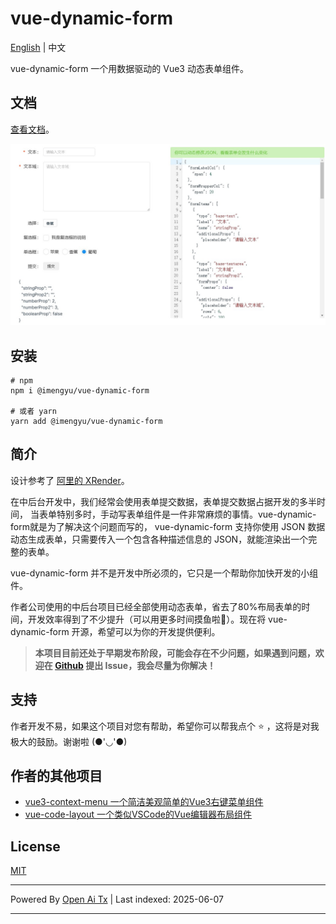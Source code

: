 # vue-dynamic-form

[English](https://raw.githubusercontent.com/imengyu/vue-dynamic-form/master/README.EN.md) | 中文

vue-dynamic-form 一个用数据驱动的 Vue3 动态表单组件。

## 文档

[查看文档](https://docs.imengyu.top//vue-dynamic-form-docs)。

![demo](https://raw.githubusercontent.com/imengyu/vue-dynamic-form/master/demo.jpg)

## 安装

```shell
# npm 
npm i @imengyu/vue-dynamic-form

# 或者 yarn
yarn add @imengyu/vue-dynamic-form
```

## 简介

设计参考了 [阿里的 XRender](https://xrender.fun/form-render)。

在中后台开发中，我们经常会使用表单提交数据，表单提交数据占据开发的多半时间，
当表单特别多时，手动写表单组件是一件非常麻烦的事情。vue-dynamic-form就是为了解决这个问题而写的，
vue-dynamic-form 支持你使用 JSON 数据动态生成表单，只需要传入一个包含各种描述信息的 JSON，就能渲染出一个完整的表单。

vue-dynamic-form 并不是开发中所必须的，它只是一个帮助你加快开发的小组件。

作者公司使用的中后台项目已经全部使用动态表单，省去了80%布局表单的时间，开发效率得到了不少提升（可以用更多时间摸鱼啦🤭）。现在将 vue-dynamic-form 开源，希望可以为你的开发提供便利。

> **本项目目前还处于早期发布阶段，可能会存在不少问题，如果遇到问题，欢迎在 [Github](https://github.com/imengyu/vue-dynamic-form/issues) 提出 Issue，我会尽量为你解决！**

## 支持

作者开发不易，如果这个项目对您有帮助，希望你可以帮我点个 ⭐ ，这将是对我极大的鼓励。谢谢啦 (●'◡'●)

## 作者的其他项目

* [vue3-context-menu 一个简洁美观简单的Vue3右键菜单组件](https://github.com/imengyu/vue3-context-menu/)
* [vue-code-layout 一个类似VSCode的Vue编辑器布局组件](https://github.com/imengyu/vue-code-layout)

## License

[MIT](https://raw.githubusercontent.com/imengyu/vue-dynamic-form/master/LICENSE)


---


Powered By [Open Ai Tx](https://github.com/OpenAiTx/OpenAiTx) | Last indexed: 2025-06-07


---